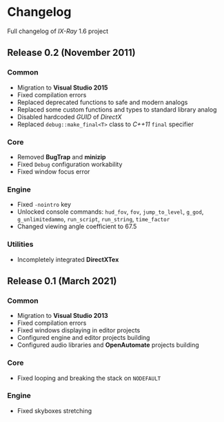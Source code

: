 # Changelog

Full changelog of *IX-Ray* 1.6 project

<!-- markdownlint-disable MD024 -->

## Release 0.2 (November 2011)

### Common

- Migration to **Visual Studio 2015**
- Fixed compilation errors
- Replaced deprecated functions to safe and modern analogs
- Replaced some custom functions and types to standard library analog
- Disabled hardcoded *GUID* of *DirectX*
- Replaced `debug::make_final<T>` class to *C++11* `final` specifier

### Core

- Removed **BugTrap** and **minizip**
- Fixed `Debug` configuration workability
- Fixed window focus error

### Engine

- Fixed `-nointro` key
- Unlocked console commands: `hud_fov`, `fov`, `jump_to_level`, `g_god`, `g_unlimitedammo`, `run_script`, `run_string`, `time_factor`
- Changed viewing angle coefficient to 67.5

### Utilities

- Incompletely integrated **DirectXTex**

## Release 0.1 (March 2021)

### Common

- Migration to **Visual Studio 2013**
- Fixed compilation errors
- Fixed windows displaying in editor projects
- Configured engine and editor projects building
- Configured audio libraries and **OpenAutomate** projects building

### Core

- Fixed looping and breaking the stack on `NODEFAULT`

### Engine

- Fixed skyboxes stretching

<!-- markdownlint-enable MD024 -->
